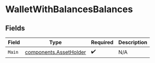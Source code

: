 # WalletWithBalancesBalances


## Fields

| Field                                                            | Type                                                             | Required                                                         | Description                                                      |
| ---------------------------------------------------------------- | ---------------------------------------------------------------- | ---------------------------------------------------------------- | ---------------------------------------------------------------- |
| `Main`                                                           | [components.AssetHolder](../../models/components/assetholder.md) | :heavy_check_mark:                                               | N/A                                                              |